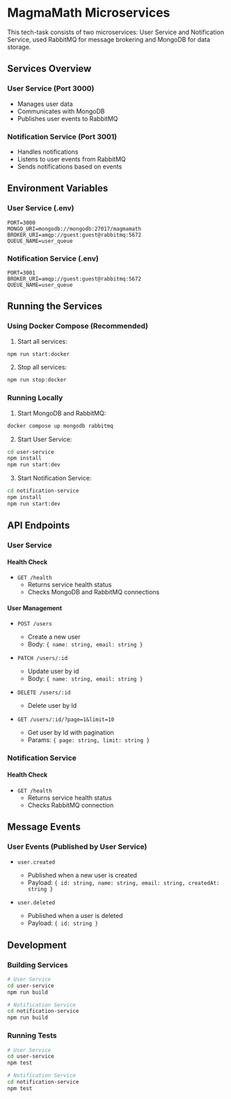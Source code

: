 # MagmaMath Microservices

This tech-task consists of two microservices: User Service and Notification Service,
used RabbitMQ for message brokering and MongoDB for data storage.

## Services Overview

### User Service (Port 3000)
- Manages user data
- Communicates with MongoDB
- Publishes user events to RabbitMQ

### Notification Service (Port 3001)
- Handles notifications
- Listens to user events from RabbitMQ
- Sends notifications based on events

## Environment Variables

### User Service (.env)
```env
PORT=3000
MONGO_URI=mongodb://mongodb:27017/magmamath
BROKER_URI=amqp://guest:guest@rabbitmq:5672
QUEUE_NAME=user_queue
```

### Notification Service (.env)
```env
PORT=3001
BROKER_URI=amqp://guest:guest@rabbitmq:5672
QUEUE_NAME=user_queue
```

## Running the Services

### Using Docker Compose (Recommended)

1. Start all services:
```bash
npm run start:docker
```

2. Stop all services:
```bash
npm run stop:docker
```

### Running Locally

1. Start MongoDB and RabbitMQ:
```bash
docker compose up mongodb rabbitmq
```

2. Start User Service:
```bash
cd user-service
npm install
npm run start:dev
```

3. Start Notification Service:
```bash
cd notification-service
npm install
npm run start:dev
```

## API Endpoints

### User Service

#### Health Check
- `GET /health`
  - Returns service health status
  - Checks MongoDB and RabbitMQ connections

#### User Management
- `POST /users`
  - Create a new user
  - Body: `{ name: string, email: string }`
  
- `PATCH /users/:id`
  - Update user by id
  - Body: `{ name: string, email: string }`

- `DELETE /users/:id`
  - Delete user by Id

- `GET /users/:id/?page=1&limit=10`
  - Get user by Id with pagination
  - Params: `{ page: string, limit: string }`

### Notification Service

#### Health Check
- `GET /health`
  - Returns service health status
  - Checks RabbitMQ connection

## Message Events

### User Events (Published by User Service)
- `user.created`
  - Published when a new user is created
  - Payload: `{ id: string, name: string, email: string, createdAt: string }`

- `user.deleted`
  - Published when a user is deleted
  - Payload: `{ id: string }`

## Development

### Building Services
```bash
# User Service
cd user-service
npm run build

# Notification Service
cd notification-service
npm run build
```

### Running Tests
```bash
# User Service
cd user-service
npm test

# Notification Service
cd notification-service
npm test
```